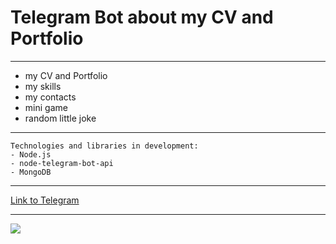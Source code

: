 # Telegram Bot about my CV and Portfolio

***

* my CV and Portfolio
* my skills
* my contacts
* mini game
* random little joke

***

```
Technologies and libraries in development:
- Node.js
- node-telegram-bot-api
- MongoDB
```

***

[Link to Telegram](https://t.me/testNodeTGbot)

***

![](https://github.com/nedug/cv-alexander-r/blob/main/src/common/img/tgbot.jpg?raw=true)